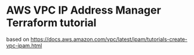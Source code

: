 # AWS VPC IP Address Manager Terraform tutorial

based on https://docs.aws.amazon.com/vpc/latest/ipam/tutorials-create-vpc-ipam.html